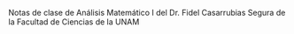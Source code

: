 Notas de clase de Análisis Matemático I del Dr. Fidel Casarrubias Segura de la Facultad de Ciencias de la UNAM
